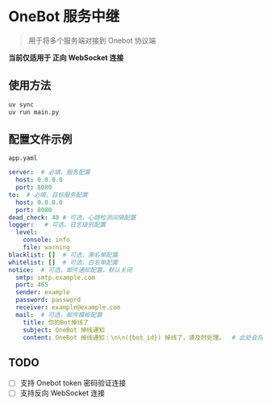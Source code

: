 # OneBot 服务中继

> 用于将多个服务端对接到 Onebot 协议端

**当前仅适用于 正向 WebSocket 连接**

## 使用方法

```bash
uv sync
uv run main.py
```

## 配置文件示例

`app.yaml`

```yaml
server:  # 必填，服务配置
  host: 0.0.0.0
  port: 8080
to:  # 必填，目标服务配置
  host: 0.0.0.0
  port: 8080
dead_check: 40 # 可选，心跳检测间隔配置
logger:   # 可选，日志级别配置
  level: 
    console: info
    file: warning
blacklist: []  # 可选，黑名单配置
whitelist: []  # 可选，白名单配置
notice:  # 可选，邮件通知配置，默认关闭
  smtp: smtp.example.com
  port: 465
  sender: example
  password: password
  receiver: example@example.com
  mail:  # 可选，邮件模板配置
    title: 你的Bot掉线了
    subject: OneBot 掉线通知
    content: OneBot 掉线通知：\n\n({bot_id}) 掉线了，请及时处理。  # 此处会将 bot_id 变量替换为实际 bot_id

```

## TODO

- [ ] 支持 Onebot token 密码验证连接
- [ ] 支持反向 WebSocket 连接